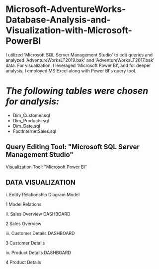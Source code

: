# Microsoft-AdventureWorks-Database-Analysis-and-Visualization-with-Microsoft-PowerBI
I utilized 'Microsoft SQL Server Management Studio' to edit queries and analyzed 'AdventureWorksLT2019.bak' and 'AdventureWorksLT2017.bak' data. For visualization, I leveraged 'Microsoft Power BI', and for deeper analysis, I employed MS Excel along with Power BI's query tool.


# *The following tables were chosen for analysis:*

* Dim_Customer.sql
* Dim_Products.sql
* Dim_Date.sql
* FactInternetSales.sql
## Query Editing Tool: "Microsoft SQL Server Management Studio"
Visualization Tool: "Microsoft Power BI"

## DATA VISUALIZATION
i. Entity Relationship Diagram Model

1  Model Relations

ii. Sales Overview DASHBOARD

2  Sales Overview

iii. Customer Details DASHBOARD

3  Customer Details

iv. Product Details DASHBOARD

4  Product Details
